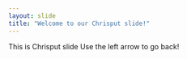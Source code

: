 ```yaml
---
layout: slide
title: "Welcome to our Chrisput slide!"
---
```

This is Chrisput slide
Use the left arrow to go back!

